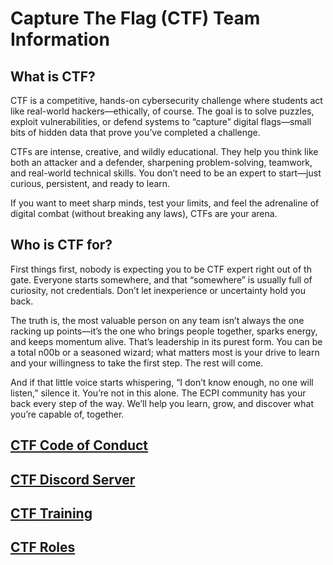 # Capture The Flag (CTF) Team Information
## What is CTF?
CTF is a competitive, hands-on cybersecurity challenge where students act like real-world hackers—ethically, of course. The goal is to solve puzzles, exploit vulnerabilities, or defend systems to “capture” digital flags—small bits of hidden data that prove you’ve completed a challenge.

CTFs are intense, creative, and wildly educational. They help you think like both an attacker and a defender, sharpening problem-solving, teamwork, and real-world technical skills. You don’t need to be an expert to start—just curious, persistent, and ready to learn.

If you want to meet sharp minds, test your limits, and feel the adrenaline of digital combat (without breaking any laws), CTFs are your arena.

## Who is CTF for?
First things first, nobody is expecting you to be CTF expert right out of th gate. Everyone starts somewhere, and that “somewhere” is usually full of curiosity, not credentials. Don’t let inexperience or uncertainty hold you back.

The truth is, the most valuable person on any team isn’t always the one racking up points—it’s the one who brings people together, sparks energy, and keeps momentum alive. That’s leadership in its purest form. You can be a total n00b or a seasoned wizard; what matters most is your drive to learn and your willingness to take the first step. The rest will come.

And if that little voice starts whispering, “I don’t know enough, no one will listen,” silence it. You’re not in this alone. The ECPI community has your back every step of the way. We’ll help you learn, grow, and discover what you’re capable of, together.

## [CTF Code of Conduct](CodeOfConduct.md)
## [CTF Discord Server](https://discord.gg/gU4GedW7gE)
## [CTF Training](training.md)
## [CTF Roles](roles.md)
